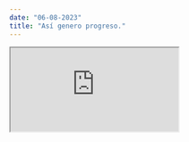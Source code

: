 ```yaml
---
date: "06-08-2023"
title: "Así genero progreso."
---
```

<iframe src="https://www.youtube.com/embed/3nNF5g5mAPo" allowfullscreen></iframe>
